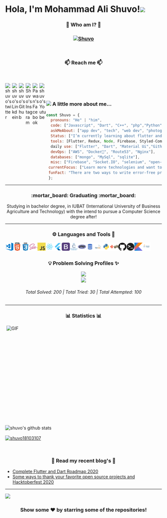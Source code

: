 # Hola, I'm Mohammad Ali Shuvo!<img src="https://github.com/TheDudeThatCode/TheDudeThatCode/blob/master/Assets/Hi.gif" width="29px">



<h3 align="center">📝 Who am I? 📝</h3>

<h3 align="center"><a href="https://shuvo18103107.github.io/"><img align="center" src="https://img.shields.io/badge/download%20my%20Resume-5B249A?&style=for-the-badge" alt="Shuvo"/></a></h3>

<br>
<h3 align="center">📫 Reach me 📫</h3>

<br>
<br>
<a href="https://twitter.com/MohammadAliShu4" >
  <img align="left" alt="shuvo's twitter" width="22px" src="https://cdn.jsdelivr.net/npm/simple-icons@v3/icons/twitter.svg" />
</a>
<a href="https://www.linkedin.com/in/mohammad-ali-shuvo-b53953195/" >
  <img align="left" alt="shuvo's Linkdein" width="22px" src="https://cdn.jsdelivr.net/npm/simple-icons@v3/icons/linkedin.svg" />
</a>
<a href="https://github.com/shuvo18103107" >
  <img align="left" alt="shuvo's Github" width="22px" src="https://cdn.jsdelivr.net/npm/simple-icons@v3/icons/github.svg" />
</a>

<a href="https://www.instagram.com/shuvo193494/" >
  <img align="left" alt="Shuvo's Instagram" width="22px" src="https://cdn.jsdelivr.net/npm/simple-icons@v3/icons/instagram.svg" />
</a>
<a href="https://www.facebook.com/profile.php?id=100010342747956">
  <img align="left" alt="Pawan's Facebook" width="22px" src="https://cdn.jsdelivr.net/npm/simple-icons@v3/icons/facebook.svg" />
</a>
<a href="https://www.youtube.com/MohammadAliShuvo/">
  <img align="left" alt="shuvo's Youtube" width="22px" src="https://cdn.jsdelivr.net/npm/simple-icons@v3/icons/youtube.svg" />
</a>


<br/>
<br/>





### <img src="https://media.giphy.com/media/VgCDAzcKvsR6OM0uWg/giphy.gif" width="50"> A little more about me...  

```javascript
const Shuvo = {
  pronouns: "He" | "him",
  code: ["Javascript", "Dart", "C++", "php","Python"],
  askMeAbout: ["app dev", "tech", "web dev", "photography"],
  Status: ["I’m currently learning about flutter and other android tech"],
  tools: [Flutter, Redux, Node, Firebase, Styled-Components],
  daily use: ["Flutter", "Dart", "Material Ui","Github","firebase"],
  devOps: ["AWS", "Docker🐳", "Route53", "Nginx"],
  databases: ["mongo", "MySql", "sqlite"],
  misc: ["Firebase", "Socket.IO", "selenium", "open-cv", "php", "SuiteApp"],
 currentFocus: ["Learn more technologies and want to be a Pro level Flutter Developer"],
 funFact: "There are two ways to write error-free programs; only the third one works",
 };
```
____
 <h3 align="center">:mortar_board: Graduating :mortar_board:</h3>
<p align="center">
Studying in bachelor degree, in IUBAT (International University of Business Agriculture and Technology) with the intend to pursue a Computer Science degree after!</p>

____


 <h3 align="center">⚙️ Languages and Tools 🔨</h3>
 <p align="center">
<img align="left" alt="Visual Studio Code" width="26px" src="https://raw.githubusercontent.com/github/explore/80688e429a7d4ef2fca1e82350fe8e3517d3494d/topics/visual-studio-code/visual-studio-code.png" />
<img align="left" alt="HTML5" width="26px" src="https://raw.githubusercontent.com/github/explore/80688e429a7d4ef2fca1e82350fe8e3517d3494d/topics/html/html.png" />
<img align="left" alt="CSS3" width="26px" src="https://raw.githubusercontent.com/github/explore/80688e429a7d4ef2fca1e82350fe8e3517d3494d/topics/css/css.png" />
<img align="left" alt="Sass" width="26px" src="https://raw.githubusercontent.com/github/explore/80688e429a7d4ef2fca1e82350fe8e3517d3494d/topics/sass/sass.png" />
<img align="left" alt="JavaScript" width="26px" src="https://raw.githubusercontent.com/github/explore/80688e429a7d4ef2fca1e82350fe8e3517d3494d/topics/javascript/javascript.png" />
<img align="left" alt="React" width="26px" src="https://raw.githubusercontent.com/github/explore/80688e429a7d4ef2fca1e82350fe8e3517d3494d/topics/react/react.png" />
<img align="left" alt="Gatsby" width="26px" src="https://raw.githubusercontent.com/github/explore/e94815998e4e0713912fed477a1f346ec04c3da2/topics/flutter/flutter.png" />
<img align="left" alt="GraphQL" width="26px" src="https://raw.githubusercontent.com/github/explore/80688e429a7d4ef2fca1e82350fe8e3517d3494d/topics/bootstrap/bootstrap.png" />
<img align="left" alt="Node.js" width="26px" src="https://raw.githubusercontent.com/github/explore/80688e429a7d4ef2fca1e82350fe8e3517d3494d/topics/c/c.png" />
<img align="left" alt="Deno" width="26px" src="https://raw.githubusercontent.com/github/explore/361e2821e2dea67711cde99c9c40ed357061cf27/topics/php/php.png" />
<img align="left" alt="SQL" width="26px" src="https://raw.githubusercontent.com/github/explore/80688e429a7d4ef2fca1e82350fe8e3517d3494d/topics/sql/sql.png" />
<img align="left" alt="MySQL" width="26px" src="https://raw.githubusercontent.com/github/explore/80688e429a7d4ef2fca1e82350fe8e3517d3494d/topics/mysql/mysql.png" />
<img align="left" alt="MongoDB" width="26px" src="https://raw.githubusercontent.com/github/explore/80688e429a7d4ef2fca1e82350fe8e3517d3494d/topics/python/python.png" />
<img align="left" alt="Git" width="26px" src="https://raw.githubusercontent.com/github/explore/80688e429a7d4ef2fca1e82350fe8e3517d3494d/topics/git/git.png" />
<img align="left" alt="GitHub" width="26px" src="https://raw.githubusercontent.com/github/explore/78df643247d429f6cc873026c0622819ad797942/topics/github/github.png" />
<img align="left" alt="Terminal" width="26px" src="https://raw.githubusercontent.com/github/explore/80688e429a7d4ef2fca1e82350fe8e3517d3494d/topics/terminal/terminal.png" />
<img align="left" alt="Kotlin" width="26px" src="https://raw.githubusercontent.com/github/explore/80688e429a7d4ef2fca1e82350fe8e3517d3494d/topics/kotlin/kotlin.png" />
<img align="left" alt="Java" width="26px" src="https://raw.githubusercontent.com/github/explore/80688e429a7d4ef2fca1e82350fe8e3517d3494d/topics/java/java.png" /></p>
<br />
<br />
<h3 align="center">💡 Problem Solving Profiles ✨</h3>

<p align="center">
<a href="#"><img src="https://img.shields.io/badge/hackerrank-2FC866?&style=for-the-badge&logo=hackerrank&logoColor=white"/></a><br>
<a href="#"><img src="https://img.shields.io/badge/codeforces-yellow?&style=for-the-badge&logo=codeforces&logoColor=white"/></a></p> <h6 align="center"> Total Solved: 200 | Total Tried: 30 | Total Attempted: 100</h6>


---

<h3 align="center">📊 Statistics 📊</h3>
 <img align="right" alt="GIF" src="https://github.com/abhisheknaiidu/abhisheknaiidu/blob/master/code.gif?raw=true" width="500" height="320" />
 <br>



![shuvo's github stats](https://github-readme-stats.vercel.app/api?username=shuvo18103107&show_icons=true&theme=radical)

 <a href=""><img align="center" src="https://github-readme-stats.vercel.app/api/top-langs/?username=shuvo18103107&layout=compact&theme=tokyonight" alt="shuvo18103107"/></a>
 
 <br>

<h3 align="center">📝 Read my recent blog's 📝</h3>


- [Complete Flutter and Dart Roadmap 2020](https://18103107.medium.com/complete-flutter-and-dart-roadmap-2020-a4a6ee37d486)
- [Some ways to thank your favorite open source projects and Hacktoberfest 2020](https://18103107.medium.com/some-ways-to-thank-your-favorite-open-source-projects-and-hacktoberfest-2020-20dde056d805)
____

![](https://komarev.com/ghpvc/?username=shuvo18103107)

<div align="center">

### Show some ❤️ by starring some of the repositories!

</div>

